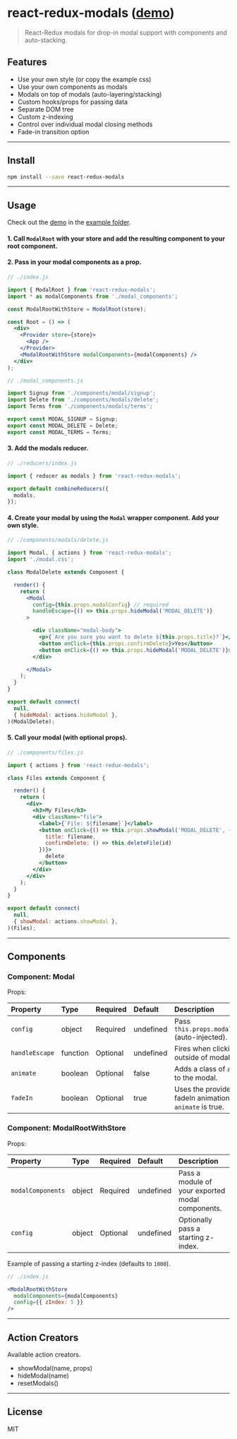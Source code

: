 # react-redux-modals ([demo](https://nickjag.github.io/react-redux-modals/))
> React-Redux modals for drop-in modal support with components and auto-stacking.

## Features

- Use your own style (or copy the example css)
- Use your own components as modals
- Modals on top of modals (auto-layering/stacking)
- Custom hooks/props for passing data
- Separate DOM tree
- Custom z-indexing
- Control over individual modal closing methods
- Fade-in transition option
------

## Install

```bash
npm install --save react-redux-modals
```
------

## Usage

Check out the [demo](https://nickjag.github.io/react-redux-modals/) in the [example folder](https://github.com/nickjag/react-redux-modals/tree/master/example).

#### 1. Call `ModalRoot` with your store and add the resulting component to your root component.
#### 2. Pass in your modal components as a prop.


```jsx
// ./index.js

import { ModalRoot } from 'react-redux-modals';
import * as modalComponents from './modal_components';

const ModalRootWithStore = ModalRoot(store);

const Root = () => (
  <div>
    <Provider store={store}>
      <App />
    </Provider>
    <ModalRootWithStore modalComponents={modalComponents} />
  </div>
);
```

```jsx
// ./modal_components.js

import Signup from './components/modal/signup';
import Delete from './components/modals/delete';
import Terms from './components/modals/terms';

export const MODAL_SIGNUP = Signup;
export const MODAL_DELETE = Delete;
export const MODAL_TERMS = Terms;
```

#### 3. Add the modals reducer.

```jsx
// ./reducers/index.js

import { reducer as modals } from 'react-redux-modals';

export default combineReducers({
  modals,
});
```

#### 4. Create your modal by using the `Modal` wrapper component. Add your own style.

```jsx
// ./components/modals/delete.js

import Modal, { actions } from 'react-redux-modals';
import './modal.css';

class ModalDelete extends Component {

  render() {
    return (
      <Modal
        config={this.props.modalConfig} // required
        handleEscape={() => this.props.hideModal('MODAL_DELETE')} 
      >

        <div className="modal-body">
          <p>{`Are you sure you want to delete ${this.props.title}?`}</p>
          <button onClick={this.props.confirmDelete}>Yes</button>
          <button onClick={() => this.props.hideModal('MODAL_DELETE')}>No</button>
        </div>

      </Modal>
    );
  }
}

export default connect(
  null,
  { hideModal: actions.hideModal },
)(ModalDelete);

```

#### 5. Call your modal (with optional props).

```jsx
// ./components/files.js

import { actions } from 'react-redux-modals';

class Files extends Component {

  render() {
    return (
      <div>
        <h3>My Files</h3>
        <div className="file">
          <label>{`File: ${filename}`}</label>
          <button onClick={() => this.props.showModal('MODAL_DELETE', {
            title: filename,
            confirmDelete: () => this.deleteFile(id)
          })}>
            delete
          </button>
        </div>
      </div>
    );
  }
}

export default connect(
  null,
  { showModal: actions.showModal },
)(Files);

```
------

## Components

### Component: **Modal**

Props:

| Property | Type | Required | Default | Description |
|:--------------|:--------------|:--------------|:--------------|:--------------|
| `config` | object | Required | undefined | Pass `this.props.modalConfig` (auto-injected). |
| `handleEscape` | function | Optional | undefined | Fires when clicking outside of modal. |
| `animate` | boolean | Optional | false | Adds a class of `animate` to the modal. |
| `fadeIn` | boolean | Optional | true | Uses the provided fadeIn animation if `animate` is true. |

### Component: **ModalRootWithStore**

Props:

| Property | Type | Required | Default | Description |
|:--------------|:--------------|:--------------|:--------------|:--------------|
| `modalComponents` | object | Required | undefined | Pass a module of your exported modal components. |
| `config` | object | Optional | undefined | Optionally pass a starting z-index. |

Example of passing a starting z-index (defaults to `1000`).

```jsx
// ./index.js

<ModalRootWithStore
  modalComponents={modalComponents}
  config={{ zIndex: 5 }}
/>
```
------

## Action Creators

Available action creators.

- showModal(name, props)
- hideModal(name)
- resetModals()
------

## License

MIT